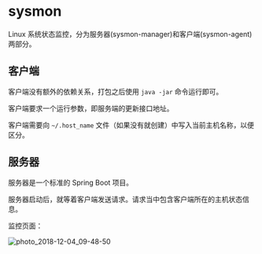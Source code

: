 # sysmon

Linux 系统状态监控，分为服务器(sysmon-manager)和客户端(sysmon-agent)两部分。

## 客户端

客户端没有额外的依赖关系，打包之后使用 `java -jar` 命令运行即可。

客户端要求一个运行参数，即服务端的更新接口地址。

客户端需要向 `~/.host_name` 文件（如果没有就创建）中写入当前主机名称，以便区分。

## 服务器

服务器是一个标准的 Spring Boot 项目。

服务器启动后，就等着客户端发送请求。请求当中包含客户端所在的主机状态信息。

监控页面：

![photo_2018-12-04_09-48-50](https://user-images.githubusercontent.com/900606/49413186-05e20680-f7aa-11e8-9453-373a63c469c7.jpg)
